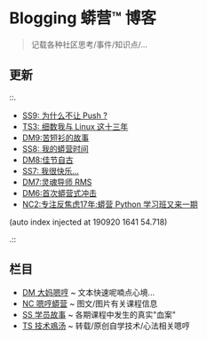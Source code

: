 # Blogging 蟒营™ 博客
> 记载各种社区思考/事件/知识点/...

## 更新

::.

- [ SS9: 为什么不让 Push ?](SS/190920-why-cant-push.md)
- [ TS3: 细数我与 Linux 这十三年](TS/190919-pyenv-finally-intro.md)
- [ DM9:苦短衫的故事](DM/190914-teestory.md)
- [ SS8: 我的蟒营时间](SS/190914-jy-time-story.md)
- [ DM8:佳节自古](DM/190913-single-moon.md)
- [ SS7: 我很快乐...](SS/190912-i-am-happy.md)
- [ DM7:灵魂导师 RMS](DM/190910-rms-soul-master.md)
- [ DM6:首次蟒营式冲击](DM/190905-1st101camp.md)
- [ NC2:专注反焦虑17年:蟒营 Python 学习班又来一期](NC/190905-3py-just101camp.md)

(auto index injected at 190920 1641 54.718) 

.::



## 栏目

- [DM 大妈嗯哼](DM/) ~ 文本快速呢喃点心境...
- [NC 嗯哼蟒营](NC/) ~ 图文/图片有关课程信息
- [SS 学员故事](SS/) ~ 各期课程中发生的真实"血案"
- [TS 技术鳮汤](TS/) ~ 转载/原创自学技术/心法相关嗯哼

